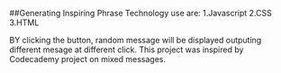 ##Generating Inspiring Phrase
Technology use are:
1.Javascript
2.CSS
3.HTML

BY clicking the button, random message will be displayed outputing different mesage at different click.
This project was inspired by Codecademy project on mixed messages.